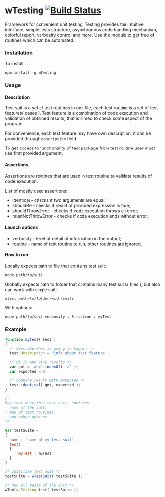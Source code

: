 
# wTesting [![Build Status](https://travis-ci.org/Wandalen/wTesting.svg?branch=master)](https://travis-ci.org/Wandalen/wTesting)

Framework for convenient unit testing. Testing provides the intuitive interface, simple tests structure, asynchronous code handling mechanism, colorful report, verbosity control and more. Use the module to get free of routines which can be automated.

### Installation

To install :

```npm install -g wTesting```

### Usage

#### Description

Test suit is a set of test routines in one file, each test routine is a set of test features( cases ).
Test feature is a combination of code execution and validation of obtained results, that is aimed to check some aspect of the program.

For convenience, each test feature may have own description, it can be provided through `description` field.

To get access to functionality of test package from test routine user must use first provided argument.

#### Assertions

Assertions are routines that are used in test routine to validate results of code execution.

List of mostly used assertions:

* identical - checks if two arguments are equal;
* shouldBe - checks if result of provided expression is true;
* shouldThrowError - checks if code execution throws an error;
* mustNotThrowError - checks if code execution ends without error.

#### Launch options

* verbosity - level of detail of information in the output;
* routine - name of test routine to run, other routines are ignored.

#### How to run

Locally expects path to file that contains test suit:

```node path/to/suit```

Globally expects path to folder that contains many test suits( files ), but also can work with single suit:

```wtest path/to/folder/with/suits```

With options:

```node path/to/suit verbosity : 5 routine : myTest```

### Example

```javascript
function myTest( test )
{  
  /* describe what is going to happen */
  test.description = 'info about test feature';

  /* do it and save results */
  var got = 'abc'.indexOf( 'a' );
  var expected = 0;

  /* compare result with expected */
  test.identical( got, expected );
}

/*
Map that describes test suit, contains
- name of the suit,
- map of test routines
- and other options
*/

var testSuite =
{
  name : 'name of my test suit',
  tests :
  {
      myTest : myTest
  }
}

/* Initilize test suit */
testSuite = wTestSuit( testSuite );

/* Run all tests of the suit */
wTools.Testing.test( testSuite );

```























































































































































































































































































































































































